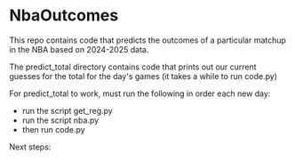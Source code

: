 # NbaOutcomes
This repo contains code that predicts the outcomes of a particular matchup in the NBA based on 2024-2025 data. 



The predict_total directory contains code that prints out our current guesses for the total for the day's games (it takes a while to run code.py)

For predict_total to work, must run the following in order each new day: 

- run the script get_reg.py
- run the script nba.py
- then run code.py


Next steps:

    

